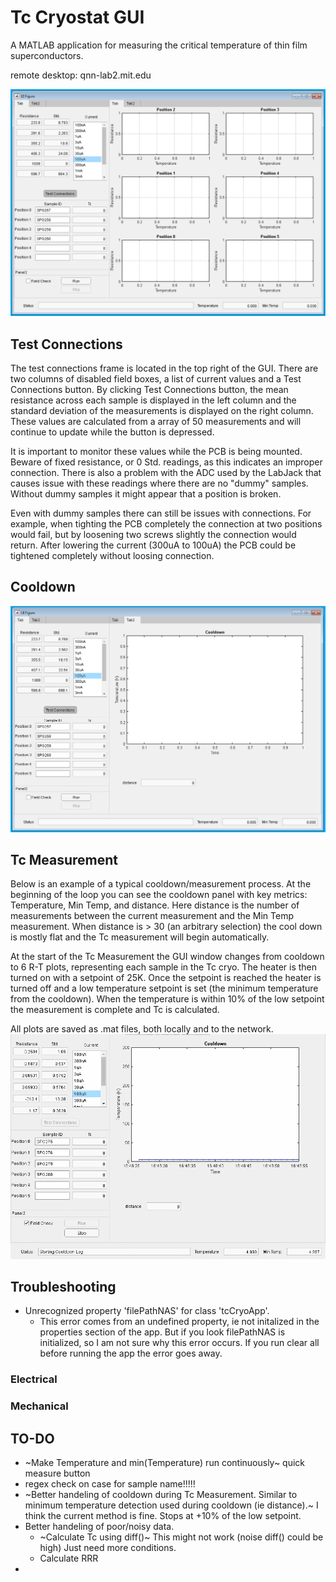 # Tc Cryostat GUI

A MATLAB application for measuring the critical temperature of thin film superconductors. 

remote desktop: qnn-lab2.mit.edu

![gui_t1](/tcCryoGUI/docs/images/gui_v1_t1.PNG)



## Test Connections
The test connections frame is located in the top right of the GUI. There are two columns of disabled field boxes, a list of current values and a Test Connections button. 
By clicking Test Connections button, the mean resistance across each sample is displayed in the left column and the standard deviation of the measurements is displayed on the right column. These values are calculated from a array of 50 measurements and will continue to update while the button is depressed. 

It is important to monitor these values while the PCB is being mounted. Beware of fixed resistance, or 0 Std. readings, as this indicates an improper connection.  There is also a problem with the ADC used by the LabJack that causes issue with these readings where there are no "dummy" samples. Without dummy samples it might appear that a position is broken. 

Even with dummy samples there can still be issues with connections. For example, when tighting the PCB completely the connection at two positions would fail, but by loosening two screws slightly the connection would return. After lowering the current (300uA to 100uA) the PCB could be tightened completely without loosing connection. 


## Cooldown

![gui_t2](/tcCryoGUI/docs/images/gui_v1_t2.PNG)


## Tc Measurement
Below is an example of a typical cooldown/measurement process. At the beginning of the loop you can see the cooldown panel with key metrics: Temperature, Min Temp, and distance. Here distance is the number of measurements between the current measurement and the Min Temp measurement. When distance is > 30 (an arbitrary selection) the cool down is mostly flat and the Tc measurement will begin automatically. 

At the start of the Tc Measurement the GUI window changes from cooldown to 6 R-T plots, representing each sample in the Tc cryo. The heater is then turned on with a setpoint of 25K. Once the setpoint is reached the heater is turned off and a low temperature setpoint is set (the minimum temperature from the cooldown). When the temperature is within 10% of the low setpoint the measurement is complete and Tc is calculated. 

All plots are saved as .mat files, both locally and to the network.
![running](/tcCryoGUI/docs/images/running.gif)

## Troubleshooting
- Unrecognized property 'filePathNAS' for class 'tcCryoApp'.
	- This error comes from an undefined property, ie not initalized in the properties section of the app. But if you look filePathNAS is initialized, so I am not sure why this error occurs. If you run clear all before running the app the error goes away. 


### Electrical

### Mechanical 


## TO-DO
- ~Make Temperature and min(Temperature) run continuously~ quick measure button  
- regex check on case for sample name!!!!!
- ~Better handeling of cooldown during Tc Measurement. Similar to minimum temperature detection used during cooldown (ie distance).~ I think the current method is fine. Stops at +10% of the low setpoint.
- Better handeling of poor/noisy data. 
	- ~Calculate Tc using diff()~ This might not work (noise diff() could be high) Just need more conditions.
	- Calculate RRR
- 
